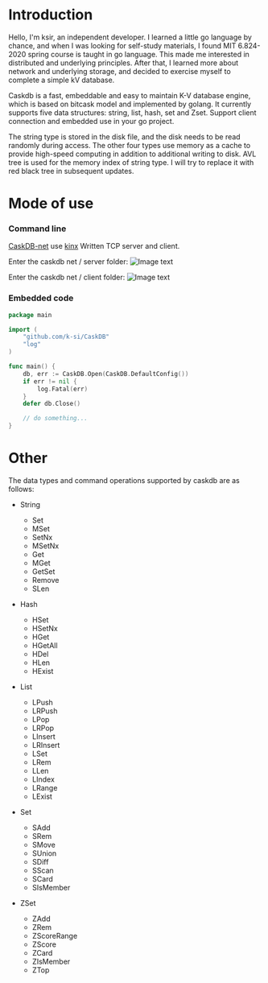 # Introduction

Hello, I'm ksir, an independent developer. I learned a little go language by chance, and when I was looking for
self-study materials, I found MIT 6.824-2020 spring course is taught in go language. This made me interested in
distributed and underlying principles. After that, I learned more about network and underlying storage, and decided to
exercise myself to complete a simple kV database.

Caskdb is a fast, embeddable and easy to maintain K-V database engine, which is based on bitcask model and implemented
by golang. It currently supports five data structures: string, list, hash, set and Zset. Support client connection and
embedded use in your go project.

The string type is stored in the disk file, and the disk needs to be read randomly during access. The other four types
use memory as a cache to provide high-speed computing in addition to additional writing to disk. AVL tree is used for
the memory index of string type. I will try to replace it with red black tree in subsequent updates.

# Mode of use

### Command line

[CaskDB-net](https://github.com/k-si/CaskDB-net) use [kinx](https://github.com/k-si/Kinx) Written TCP server and client.

Enter the caskdb net / server folder:
![Image text]( https://ksir-oss.oss-cn-beijing.aliyuncs.com/github/caskdb/caskdb-server.png)

Enter the caskdb net / client folder:
![Image text]( https://ksir-oss.oss-cn-beijing.aliyuncs.com/github/caskdb/caskdb-client.png)

### Embedded code

```go
package main

import (
	"github.com/k-si/CaskDB"
	"log"
)

func main() {
	db, err := CaskDB.Open(CaskDB.DefaultConfig())
	if err != nil {
		log.Fatal(err)
	}
	defer db.Close()

	// do something...
}
```

# Other

The data types and command operations supported by caskdb are as follows:

- String
    - Set
    - MSet
    - SetNx
    - MSetNx
    - Get
    - MGet
    - GetSet
    - Remove
    - SLen

- Hash
    - HSet
    - HSetNx
    - HGet
    - HGetAll
    - HDel
    - HLen
    - HExist

- List
    - LPush
    - LRPush
    - LPop
    - LRPop
    - LInsert
    - LRInsert
    - LSet
    - LRem
    - LLen
    - LIndex
    - LRange
    - LExist

- Set
    - SAdd
    - SRem
    - SMove
    - SUnion
    - SDiff
    - SScan
    - SCard
    - SIsMember

- ZSet
    - ZAdd
    - ZRem
    - ZScoreRange
    - ZScore
    - ZCard
    - ZIsMember
    - ZTop
